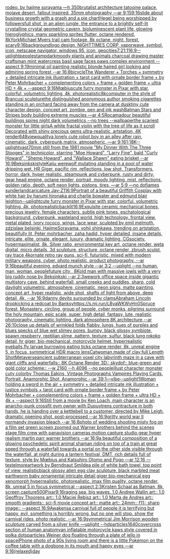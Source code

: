 [rodeo, by hajime sorayama —h 350](https://www.ebank.nz/aiartgenerator?category=rodeo%2C%2520by%2520hajime%2520sorayama%2520%E2%80%94h%2520350)[brutalist architecture tatooine palace, mojave desert, fallout inspired, 35mm photography —ar 9:15](https://www.ebank.nz/aiartgenerator?category=brutalist%2520architecture%2520tatooine%2520palace%2C%2520mojave%2520desert%2C%2520fallout%2520inspired%2C%252035mm%2520photography%2520%E2%80%94ar%25209%3A15)[9:16](https://www.ebank.nz/aiartgenerator?category=9%3A16)[slide about business growth with a graph and a pie chart](https://www.ebank.nz/aiartgenerator?category=slide%2520about%2520business%2520growth%2520with%2520a%2520graph%2520and%2520a%2520pie%2520chart)[Hegel being worshipped by followers](https://www.ebank.nz/aiartgenerator?category=Hegel%2520being%2520worshipped%2520by%2520followers)[full shot, in an alien jungle, the entrance to a brightly self-lit crystalline crystal geometric cavern, bioluminescent plant life, glowing hieroglyphics, many sparkling sprites flutter, octane rendered, 8k](https://www.ebank.nz/aiartgenerator?category=full%2520shot%2C%2520in%2520an%2520alien%2520jungle%2C%2520the%2520entrance%2520to%2520a%2520brightly%2520self-lit%2520crystalline%2520crystal%2520geometric%2520cavern%2C%2520bioluminescent%2520plant%2520life%2C%2520glowing%2520hieroglyphics%2C%2520many%2520sparkling%2520sprites%2520flutter%2C%2520octane%2520rendered%2C%25208k)[York](https://www.ebank.nz/aiartgenerator?category=York)[Michael Myers trail cam footage, 8k octane, night, forest, scary](https://www.ebank.nz/aiartgenerator?category=Michael%2520Myers%2520trail%2520cam%2520footage%2C%25208k%2520octane%2C%2520night%2C%2520forest%2C%2520scary)[9:16](https://www.ebank.nz/aiartgenerator?category=9%3A16)[background](https://www.ebank.nz/aiartgenerator?category=background)[logo design, NIGHTTIMES CORP, vaporwave, symbol, icon, netscape navigator, windows 95, icon, geocities](https://www.ebank.nz/aiartgenerator?category=logo%2520design%2C%2520NIGHTTIMES%2520CORP%2C%2520vaporwave%2C%2520symbol%2C%2520icon%2C%2520netscape%2520navigator%2C%2520windows%252095%2C%2520icon%2C%2520geocities)[7:2](https://www.ebank.nz/aiartgenerator?category=7%3A2)[1:1](https://www.ebank.nz/aiartgenerator?category=1%3A1)[16:9](https://www.ebank.nz/aiartgenerator?category=16%3A9)[--uplight](https://www.ebank.nz/aiartgenerator?category=--uplight)[people](https://www.ebank.nz/aiartgenerator?category=people)[stamp](https://www.ebank.nz/aiartgenerator?category=stamp)[dark](https://www.ebank.nz/aiartgenerator?category=dark)[moody plants and animals charcoal drawing master craftsman mint watercress basil sage faces paws complex environment --aspect 9:19](https://www.ebank.nz/aiartgenerator?category=moody%2520plants%2520and%2520animals%2520charcoal%2520drawing%2520master%2520craftsman%2520mint%2520watercress%2520basil%2520sage%2520faces%2520paws%2520complex%2520environment%2520--aspect%25209%3A19)[minimal oil painting realistic blonde haired girl looking and admiring spring forest --ar 16:8](https://www.ebank.nz/aiartgenerator?category=minimal%2520oil%2520painting%2520realistic%2520blonde%2520haired%2520girl%2520looking%2520and%2520admiring%2520spring%2520forest%2520--ar%252016%3A8)[bicycle](https://www.ebank.nz/aiartgenerator?category=bicycle)[The Wanderer + Torches + symmetry + detailed intricate ink illustration + tarot card with ornate border frame + by Peter Mohrbacher + complementing colors + frame + golden frame + ultra HD + 4k + --aspect 9:16](https://www.ebank.nz/aiartgenerator?category=The%2520Wanderer%2520%2B%2520Torches%2520%2B%2520symmetry%2520%2B%2520detailed%2520intricate%2520ink%2520illustration%2520%2B%2520tarot%2520card%2520with%2520ornate%2520border%2520frame%2520%2B%2520by%2520Peter%2520Mohrbacher%2520%2B%2520complementing%2520colors%2520%2B%2520frame%2520%2B%2520golden%2520frame%2520%2B%2520ultra%2520HD%2520%2B%25204k%2520%2B%2520--aspect%25209%3A16)[Mœbius](https://www.ebank.nz/aiartgenerator?category=M%C5%93bius)[cute furry monster in Pixar with star, colorful, volumetric lighting, 4k, photorealistic](https://www.ebank.nz/aiartgenerator?category=cute%2520furry%2520monster%2520in%2520Pixar%2520with%2520star%2C%2520colorful%2C%2520volumetric%2520lighting%2C%25204k%2C%2520photorealistic)[8k](https://www.ebank.nz/aiartgenerator?category=8k)[computer in the style of Brancusi sculpture](https://www.ebank.nz/aiartgenerator?category=computer%2520in%2520the%2520style%2520of%2520Brancusi%2520sculpture)[the distinguished anonymous author smoking cigarettes standing in an orchard facing away from the camera at dusk](https://www.ebank.nz/aiartgenerator?category=the%2520distinguished%2520anonymous%2520author%2520smoking%2520cigarettes%2520standing%2520in%2520an%2520orchard%2520facing%2520away%2520from%2520the%2520camera%2520at%2520dusk)[tiny cute character design, concept art, zombie, pen and ink wash](https://www.ebank.nz/aiartgenerator?category=tiny%2520cute%2520character%2520design%2C%2520concept%2520art%2C%2520zombie%2C%2520pen%2520and%2520ink%2520wash)[Batman Stars and Stripes body building extreme muscles —ar 4:5](https://www.ebank.nz/aiartgenerator?category=Batman%2520Stars%2520and%2520Stripes%2520body%2520building%2520extreme%2520muscles%2520%E2%80%94ar%25204%3A5)[Rocamadour beautiful buildings spires night dark volumetrics --no trees --wallpaper](https://www.ebank.nz/aiartgenerator?category=Rocamadour%2520beautiful%2520buildings%2520spires%2520night%2520dark%2520volumetrics%2520--no%2520trees%2520--wallpaper)[the scariest monster for little girls](https://www.ebank.nz/aiartgenerator?category=the%2520scariest%2520monster%2520for%2520little%2520girls)[A white fractal violin with the tree of life as it scroll Decorated with shiny precious gems ultra-realistic, artstation, 4K render](https://www.ebank.nz/aiartgenerator?category=A%2520white%2520fractal%2520violin%2520with%2520the%2520tree%2520of%2520life%2520as%2520it%2520scroll%2520Decorated%2520with%2520shiny%2520precious%2520gems%2520ultra-realistic%2C%2520artstation%2C%25204K%2520render)[648](https://www.ebank.nz/aiartgenerator?category=648)[view](https://www.ebank.nz/aiartgenerator?category=view)[quality](https://www.ebank.nz/aiartgenerator?category=quality)[a lonely cute robot boy in an alley after rain, cinematic, dark, cyberpunk,matrix, atmospheric, —ar 9:16](https://www.ebank.nz/aiartgenerator?category=a%2520lonely%2520cute%2520robot%2520boy%2520in%2520an%2520alley%2520after%2520rain%2C%2520cinematic%2C%2520dark%2C%2520cyberpunk%2Cmatrix%2C%2520atmospheric%2C%2520%E2%80%94ar%25209%3A16)[1:1](https://www.ebank.nz/aiartgenerator?category=1%3A1)[8K](https://www.ebank.nz/aiartgenerator?category=8K)[--uplight](https://www.ebank.nz/aiartgenerator?category=--uplight)[vast](https://www.ebank.nz/aiartgenerator?category=vast)[70mm still from the 1981 movie "My Dinner With The Three Stooges" in technicolor, starring "Moe Howard", "Larry Fine", bald "Curly Howard", "Shemp Howard", and "Wallace Shawn" eating brisket --ar 16:9](https://www.ebank.nz/aiartgenerator?category=70mm%2520still%2520from%2520the%25201981%2520movie%2520%22My%2520Dinner%2520With%2520The%2520Three%2520Stooges%22%2520in%2520technicolor%2C%2520starring%2520%22Moe%2520Howard%22%2C%2520%22Larry%2520Fine%22%2C%2520bald%2520%22Curly%2520Howard%22%2C%2520%22Shemp%2520Howard%22%2C%2520and%2520%22Wallace%2520Shawn%22%2520eating%2520brisket%2520--ar%252016%3A9)[Beksinkski](https://www.ebank.nz/aiartgenerator?category=Beksinkski)[style](https://www.ebank.nz/aiartgenerator?category=style)[Kaiju werewolf mutating standing in a pool of water dripping wet.  HR Giger, pacific rim, reflections, low shot, Transformers, horror, dark, hyper realistic, steampunk and cyberpunk, rusty and dirty, gear head engine, octane render, portrait, moody lighting, mist, reflections, golden ratio, depth, soft neon lights, pistons, tires, —ar 5:9 —no dof](https://www.ebank.nz/aiartgenerator?category=Kaiju%2520werewolf%2520mutating%2520standing%2520in%2520a%2520pool%2520of%2520water%2520dripping%2520wet.%2520%2520HR%2520Giger%2C%2520pacific%2520rim%2C%2520reflections%2C%2520low%2520shot%2C%2520Transformers%2C%2520horror%2C%2520dark%2C%2520hyper%2520realistic%2C%2520steampunk%2520and%2520cyberpunk%2C%2520rusty%2520and%2520dirty%2C%2520gear%2520head%2520engine%2C%2520octane%2520render%2C%2520portrait%2C%2520moody%2520lighting%2C%2520mist%2C%2520reflections%2C%2520golden%2520ratio%2C%2520depth%2C%2520soft%2520neon%2520lights%2C%2520pistons%2C%2520tires%2C%2520%E2%80%94ar%25205%3A9%2520%E2%80%94no%2520dof)[james sunderland](https://www.ebank.nz/aiartgenerator?category=james%2520sunderland)[caricature Jay-Z](https://www.ebank.nz/aiartgenerator?category=caricature%2520Jay-Z)[1](https://www.ebank.nz/aiartgenerator?category=1)[16:9](https://www.ebank.nz/aiartgenerator?category=16%3A9)[Portrait of a beautiful Griffith Cosplay with white hair by harumi hironaka and charlie bowater and edmund blair leighton](https://www.ebank.nz/aiartgenerator?category=Portrait%2520of%2520a%2520beautiful%2520Griffith%2520Cosplay%2520with%2520white%2520hair%2520by%2520harumi%2520hironaka%2520and%2520charlie%2520bowater%2520and%2520edmund%2520blair%2520leighton)[--uplight](https://www.ebank.nz/aiartgenerator?category=--uplight)[cute furry monster in Pixar with star, colorful, volumetric lighting, 4k, photorealistic](https://www.ebank.nz/aiartgenerator?category=cute%2520furry%2520monster%2520in%2520Pixar%2520with%2520star%2C%2520colorful%2C%2520volumetric%2520lighting%2C%25204k%2C%2520photorealistic)[backlit](https://www.ebank.nz/aiartgenerator?category=backlit)[16:9](https://www.ebank.nz/aiartgenerator?category=16%3A9)[Exquisite ceramic mechanical bones, precious jewelry, female characters, subtle pink tones, eschatological background, cyberpunk, wasteland world, high technology, frontal view, metal plated, ivory rococo, wings, lace wear, sculpted by emil melmoth, zdzislaw belsinki, HajimeSorayama, yohji shinkawa, trending on artstation, beautifully lit, Peter mohrbacher, zaha hadid, hyper detailed, insane details, intricate, elite, ornate, elegant, luxury, dramatic lighting, CGsociety, hypermaximalist, 8k, Silver ratio, environmental key art, octane render, weta digital, micro details, 3d sculpture, structure, octane render, zbrush sculpt, ray trace 4k](https://www.ebank.nz/aiartgenerator?category=Exquisite%2520ceramic%2520mechanical%2520bones%2C%2520precious%2520jewelry%2C%2520female%2520characters%2C%2520subtle%2520pink%2520tones%2C%2520eschatological%2520background%2C%2520cyberpunk%2C%2520wasteland%2520world%2C%2520high%2520technology%2C%2520frontal%2520view%2C%2520metal%2520plated%2C%2520ivory%2520rococo%2C%2520wings%2C%2520lace%2520wear%2C%2520sculpted%2520by%2520emil%2520melmoth%2C%2520zdzislaw%2520belsinki%2C%2520HajimeSorayama%2C%2520yohji%2520shinkawa%2C%2520trending%2520on%2520artstation%2C%2520beautifully%2520lit%2C%2520Peter%2520mohrbacher%2C%2520zaha%2520hadid%2C%2520hyper%2520detailed%2C%2520insane%2520details%2C%2520intricate%2C%2520elite%2C%2520ornate%2C%2520elegant%2C%2520luxury%2C%2520dramatic%2520lighting%2C%2520CGsociety%2C%2520hypermaximalist%2C%25208k%2C%2520Silver%2520ratio%2C%2520environmental%2520key%2520art%2C%2520octane%2520render%2C%2520weta%2520digital%2C%2520micro%2520details%2C%25203d%2520sculpture%2C%2520structure%2C%2520octane%2520render%2C%2520zbrush%2520sculpt%2C%2520ray%2520trace%25204k)[ornate retro ray guns, sci-fi,  futuristic, mixed with modern military weapons, cyber, photo realistic, product photography, --ar 9:16](https://www.ebank.nz/aiartgenerator?category=ornate%2520retro%2520ray%2520guns%2C%2520sci-fi%2C%2520%2520futuristic%2C%2520mixed%2520with%2520modern%2520military%2520weapons%2C%2520cyber%2C%2520photo%2520realistic%2C%2520product%2520photography%2C%2520--ar%25209%3A16)[beautiful evening, edvard munch style --ar 3:2 --uplight --no human, man, woman, people](https://www.ebank.nz/aiartgenerator?category=beautiful%2520evening%2C%2520edvard%2520munch%2520style%2520--ar%25203%3A2%2520--uplight%2520--no%2520human%2C%2520man%2C%2520woman%2C%2520people)[future city , 8K](https://www.ebank.nz/aiartgenerator?category=future%2520city%2520%2C%25208K)[old man with massive jowls with a very big ruddy nose by Beksinkski  --ar 2:3](https://www.ebank.nz/aiartgenerator?category=old%2520man%2520with%2520massive%2520jowls%2520with%2520a%2520very%2520big%2520ruddy%2520nose%2520by%2520Beksinkski%2520%2520--ar%25202%3A3)[wework office space inside gigantic multistory cave, behind waterfall, small creeks and puddles, sharp, cold daylight volumetric, atmosphere, cinematic, neon signs, matte painting, concept art, hyper realistic, wide shot, shafts of light from above, deep detail, 4k, --ar 16:9](https://www.ebank.nz/aiartgenerator?category=wework%2520office%2520space%2520inside%2520gigantic%2520multistory%2520cave%2C%2520behind%2520waterfall%2C%2520small%2520creeks%2520and%2520puddles%2C%2520sharp%2C%2520cold%2520daylight%2520volumetric%2C%2520atmosphere%2C%2520cinematic%2C%2520neon%2520signs%2C%2520matte%2520painting%2C%2520concept%2520art%2C%2520hyper%2520realistic%2C%2520wide%2520shot%2C%2520shafts%2520of%2520light%2520from%2520above%2C%2520deep%2520detail%2C%25204k%2C%2520--ar%252016%3A9)[danny devito surounded by clams](https://www.ebank.nz/aiartgenerator?category=danny%2520devito%2520surounded%2520by%2520clams)[Abraham Lincoln dropkicking a redcoat by Banksy](https://www.ebank.nz/aiartgenerator?category=Abraham%2520Lincoln%2520dropkicking%2520a%2520redcoat%2520by%2520Banksy)[<https://s.mj.run/LByaWKWvHn0>](https://www.ebank.nz/aiartgenerator?category=%3Chttps%3A//s.mj.run/LByaWKWvHn0%3E)[Spruce forest, Monastery, circling, group of people, cyber monks, pilgrims surround the holy mountain, epic scale, super, high detail, fantasy, lute, realistic photography, cinematic lighting, dark atmosphere,8K,architecture,--ar 26:10](https://www.ebank.nz/aiartgenerator?category=Spruce%2520forest%2C%2520Monastery%2C%2520circling%2C%2520group%2520of%2520people%2C%2520cyber%2520monks%2C%2520pilgrims%2520surround%2520the%2520holy%2520mountain%2C%2520epic%2520scale%2C%2520super%2C%2520high%2520detail%2C%2520fantasy%2C%2520lute%2C%2520realistic%2520photography%2C%2520cinematic%2520lighting%2C%2520dark%2520atmosphere%2C8K%2Carchitecture%2C--ar%252026%3A10)[close up details of wrinkled folds flabby, lungs, hues of purples and blues specks of blue wet slimey pores, bumpy, black glossy symbiote, spawn respberry, reptilian slime, pattern, texture, sulfur, black lung rokoko detail, hr giger, bio-mechanical, motorcycle helmet, hyperrealistic eyeballs,fly larvae burrowing eating ticks octane render, 8k, unreal engine 5, in focus, symmetrical HDR macro lens](https://www.ebank.nz/aiartgenerator?category=close%2520up%2520details%2520of%2520wrinkled%2520folds%2520flabby%2C%2520lungs%2C%2520hues%2520of%2520purples%2520and%2520blues%2520specks%2520of%2520blue%2520wet%2520slimey%2520pores%2C%2520bumpy%2C%2520black%2520glossy%2520symbiote%2C%2520spawn%2520respberry%2C%2520reptilian%2520slime%2C%2520pattern%2C%2520texture%2C%2520sulfur%2C%2520black%2520lung%2520rokoko%2520detail%2C%2520hr%2520giger%2C%2520bio-mechanical%2C%2520motorcycle%2520helmet%2C%2520hyperrealistic%2520eyeballs%2Cfly%2520larvae%2520burrowing%2520eating%2520ticks%2520octane%2520render%2C%25208k%2C%2520unreal%2520engine%25205%2C%2520in%2520focus%2C%2520symmetrical%2520HDR%2520macro%2520lens)[Catwoman,made of clay,full Length Shot](https://www.ebank.nz/aiartgenerator?category=Catwoman%2Cmade%2520of%2520clay%2Cfull%2520Length%2520Shot)[Metaverse](https://www.ebank.nz/aiartgenerator?category=Metaverse)[ancient subterranean voxel city labyrinth maze in a cave with giant cliffs and waterfalls:: 8K Octane Render 3D:: skydof:: blue-green and gold color scheme::   --w 2160  --h 4096 --no people](https://www.ebank.nz/aiartgenerator?category=ancient%2520subterranean%2520voxel%2520city%2520labyrinth%2520maze%2520in%2520a%2520cave%2520with%2520giant%2520cliffs%2520and%2520waterfalls%3A%3A%25208K%2520Octane%2520Render%25203D%3A%3A%2520skydof%3A%3A%2520blue-green%2520and%2520gold%2520color%2520scheme%3A%3A%2520%2520%2520--w%25202160%2520%2520--h%25204096%2520--no%2520people)[illust character monster cuty color](https://www.ebank.nz/aiartgenerator?category=illust%2520character%2520monster%2520cuty%2520color)[by Thomas Eakins, Vintage Photographs Vampires Playing Cards, Portrait, Anamorphic Shot, Anamorphic --ar 39:1](https://www.ebank.nz/aiartgenerator?category=by%2520Thomas%2520Eakins%2C%2520Vintage%2520Photographs%2520Vampires%2520Playing%2520Cards%2C%2520Portrait%2C%2520Anamorphic%2520Shot%2C%2520Anamorphic%2520--ar%252039%3A1)[—vibe](https://www.ebank.nz/aiartgenerator?category=%E2%80%94vibe)[--uplight](https://www.ebank.nz/aiartgenerator?category=--uplight)[1](https://www.ebank.nz/aiartgenerator?category=1)[Woman holding a sword in the air + symmetry + detailed intricate ink illustration + justice symbols + tarot card with ornate border frame + by Peter Mohrbacher + complementing colors + frame + golden frame + ultra HD + 4k + --aspect 9:16](https://www.ebank.nz/aiartgenerator?category=Woman%2520holding%2520a%2520sword%2520in%2520the%2520air%2520%2B%2520symmetry%2520%2B%2520detailed%2520intricate%2520ink%2520illustration%2520%2B%2520justice%2520symbols%2520%2B%2520tarot%2520card%2520with%2520ornate%2520border%2520frame%2520%2B%2520by%2520Peter%2520Mohrbacher%2520%2B%2520complementing%2520colors%2520%2B%2520frame%2520%2B%2520golden%2520frame%2520%2B%2520ultra%2520HD%2520%2B%25204k%2520%2B%2520--aspect%25209%3A16)[Still from a movie by Ken Loach, main character is an  anarcho-punk crossfit gym owner with Dupuytrens contracture in both hands, he is handing over a kettlebell to a customer, directed by Mike Leigh, dramatic opening shot, post-processed --ar 16:9](https://www.ebank.nz/aiartgenerator?category=Still%2520from%2520a%2520movie%2520by%2520Ken%2520Loach%2C%2520main%2520character%2520is%2520an%2520%2520anarcho-punk%2520crossfit%2520gym%2520owner%2520with%2520Dupuytrens%2520contracture%2520in%2520both%2520hands%2C%2520he%2520is%2520handing%2520over%2520a%2520kettlebell%2520to%2520a%2520customer%2C%2520directed%2520by%2520Mike%2520Leigh%2C%2520dramatic%2520opening%2520shot%2C%2520post-processed%2520--ar%252016%3A9)[gritty world war II normandy invasion bleach --ar 16:8](https://www.ebank.nz/aiartgenerator?category=gritty%2520world%2520war%2520II%2520normandy%2520invasion%2520bleach%2520--ar%252016%3A8)[photo of wedding shooting misty fog on a film set green screen zoomed out Warner brothers behind the scenes stage film crew with panavision cameras motion capture studio gear hyper realism martin parr  warner brothers --ar 16:9](https://www.ebank.nz/aiartgenerator?category=photo%2520of%2520wedding%2520shooting%2520misty%2520fog%2520on%2520a%2520film%2520set%2520green%2520screen%2520zoomed%2520out%2520Warner%2520brothers%2520behind%2520the%2520scenes%2520stage%2520film%2520crew%2520with%2520panavision%2520cameras%2520motion%2520capture%2520studio%2520gear%2520hyper%2520realism%2520martin%2520parr%2520%2520warner%2520brothers%2520--ar%252016%3A9)[a beautiful composition of a glowing psychedelic spirit animal shaman riding on top of a train at great speed through a waterfall towards a portal on the other side visible through the waterfall, at night during a lantern festival, DMT,  rich details full of texture, style by Mœbius and Katsuhiro Otomo and Pogo —ar 12:16 —test](https://www.ebank.nz/aiartgenerator?category=a%2520beautiful%2520composition%2520of%2520a%2520glowing%2520psychedelic%2520spirit%2520animal%2520shaman%2520riding%2520on%2520top%2520of%2520a%2520train%2520at%2520great%2520speed%2520through%2520a%2520waterfall%2520towards%2520a%2520portal%2520on%2520the%2520other%2520side%2520visible%2520through%2520the%2520waterfall%2C%2520at%2520night%2520during%2520a%2520lantern%2520festival%2C%2520DMT%2C%2520%2520rich%2520details%2520full%2520of%2520texture%2C%2520style%2520by%2520M%C5%93bius%2520and%2520Katsuhiro%2520Otomo%2520and%2520Pogo%2520%E2%80%94ar%252012%3A16%2520%E2%80%94test)[elmore](https://www.ebank.nz/aiartgenerator?category=elmore)[artwork by Berndnaut Smilde](https://www.ebank.nz/aiartgenerator?category=artwork%2520by%2520Berndnaut%2520Smilde)[a pile of white bath towel, top point of view, realistic](https://www.ebank.nz/aiartgenerator?category=a%2520pile%2520of%2520white%2520bath%2520towel%2C%2520top%2520point%2520of%2520view%2C%2520realistic)[black glossy alien egg clay sculpture, black marbled meat earthworm baby ornamental intricate detail giger bio-mechanical  egg xenomorph  hyperrealistic, photorealistic, imax film quality, octane render, 8k, unreal 5 in focus symmetrical --aspect 2:3](https://www.ebank.nz/aiartgenerator?category=black%2520glossy%2520alien%2520egg%2520clay%2520sculpture%2C%2520black%2520marbled%2520meat%2520earthworm%2520baby%2520ornamental%2520intricate%2520detail%2520giger%2520bio-mechanical%2520%2520egg%2520xenomorph%2520%2520hyperrealistic%2C%2520photorealistic%2C%2520imax%2520film%2520quality%2C%2520octane%2520render%2C%25208k%2C%2520unreal%25205%2520in%2520focus%2520symmetrical%2520--aspect%25202%3A3)[](https://www.ebank.nz/aiartgenerator?category=)[Kristen Schaal as Batman, 8k, screen capture](https://www.ebank.nz/aiartgenerator?category=Kristen%2520Schaal%2520as%2520Batman%2C%25208k%2C%2520screen%2520capture)[500](https://www.ebank.nz/aiartgenerator?category=500)[Pixar](https://www.ebank.nz/aiartgenerator?category=Pixar)[9:16](https://www.ebank.nz/aiartgenerator?category=9%3A16)[raging sea, big waves, 1.0 Andree Wallin art:: 1.0 Geoffroy Thoorens art:: 1.0 Maciej Rebisz art:: 1.0 Marta de Andres art:: smooth gradients:: sci-fi movie concept art:: matte art:: 24mm:: f11:: sharp image:: --aspect 16:9](https://www.ebank.nz/aiartgenerator?category=raging%2520sea%2C%2520big%2520waves%2C%25201.0%2520Andree%2520Wallin%2520art%3A%3A%25201.0%2520Geoffroy%2520Thoorens%2520art%3A%3A%25201.0%2520Maciej%2520Rebisz%2520art%3A%3A%25201.0%2520Marta%2520de%2520Andres%2520art%3A%3A%2520smooth%2520gradients%3A%3A%2520sci-fi%2520movie%2520concept%2520art%3A%3A%2520matte%2520art%3A%3A%252024mm%3A%3A%2520f11%3A%3A%2520sharp%2520image%3A%3A%2520--aspect%252016%3A9)[Awakens](https://www.ebank.nz/aiartgenerator?category=Awakens)[a carnival full of people it is terrifying but happy, evil, something is horribly wrong, but no one will stop. show the carnival rides, photo realistic, --ar 16:9](https://www.ebank.nz/aiartgenerator?category=a%2520carnival%2520full%2520of%2520people%2520it%2520is%2520terrifying%2520but%2520happy%2C%2520evil%2C%2520something%2520is%2520horribly%2520wrong%2C%2520but%2520no%2520one%2520will%2520stop.%2520show%2520the%2520carnival%2520rides%2C%2520photo%2520realistic%2C%2520--ar%252016%3A9)[symmetrical Jim Morrison wooden sculpture carved from a silver knife —uplight --hd](https://www.ebank.nz/aiartgenerator?category=symmetrical%2520Jim%2520Morrison%2520wooden%2520sculpture%2520carved%2520from%2520a%2520silver%2520knife%2520%E2%80%94uplight%2520--hd)[particles](https://www.ebank.nz/aiartgenerator?category=particles)[1640](https://www.ebank.nz/aiartgenerator?category=1640)[cover](https://www.ebank.nz/aiartgenerator?category=cover)[cross section of human anatomy](https://www.ebank.nz/aiartgenerator?category=cross%2520section%2520of%2520human%2520anatomy)[an inflatable motorcycle kaws style covered in polka dots](https://www.ebank.nz/aiartgenerator?category=an%2520inflatable%2520motorcycle%2520kaws%2520style%2520covered%2520in%2520polka%2520dots)[particles,](https://www.ebank.nz/aiartgenerator?category=particles%2C)[Weiner dog floating through a plate of jello in space](https://www.ebank.nz/aiartgenerator?category=Weiner%2520dog%2520floating%2520through%2520a%2520plate%2520of%2520jello%2520in%2520space)[iPhone photo of a 90s living room and there is a little Pokémon on the coffee table with a dogbone in its mouth and happy eyes —ar 9:16](https://www.ebank.nz/aiartgenerator?category=iPhone%2520photo%2520of%2520a%252090s%2520living%2520room%2520and%2520there%2520is%2520a%2520little%2520Pok%C3%A9mon%2520on%2520the%2520coffee%2520table%2520with%2520a%2520dogbone%2520in%2520its%2520mouth%2520and%2520happy%2520eyes%2520%E2%80%94ar%25209%3A16)[(relaxed)](https://www.ebank.nz/aiartgenerator?category=%28relaxed%29)[day](https://www.ebank.nz/aiartgenerator?category=day)